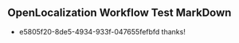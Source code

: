 ## OpenLocalization Workflow Test MarkDown
* e5805f20-8de5-4934-933f-047655fefbfd thanks!

<!--HONumber=Jul16_HO3-->


